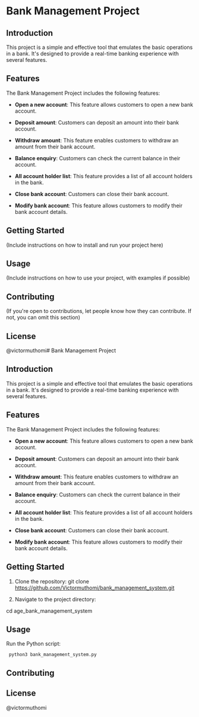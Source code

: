 # Bank Management Project

## Introduction

This project is a simple and effective tool that emulates the basic operations in a bank. It's designed to provide a real-time banking experience with several features.

## Features

The Bank Management Project includes the following features:

- **Open a new account**: This feature allows customers to open a new bank account.

- **Deposit amount**: Customers can deposit an amount into their bank account.

- **Withdraw amount**: This feature enables customers to withdraw an amount from their bank account.

- **Balance enquiry**: Customers can check the current balance in their account.

- **All account holder list**: This feature provides a list of all account holders in the bank.

- **Close bank account**: Customers can close their bank account.

- **Modify bank account**: This feature allows customers to modify their bank account details.

## Getting Started

(Include instructions on how to install and run your project here)

## Usage

(Include instructions on how to use your project, with examples if possible)

## Contributing

(If you're open to contributions, let people know how they can contribute. If not, you can omit this section)

## License

@victormuthomi# Bank Management Project

## Introduction

This project is a simple and effective tool that emulates the basic operations in a bank. It's designed to provide a real-time banking experience with several features.

## Features

The Bank Management Project includes the following features:

- **Open a new account**: This feature allows customers to open a new bank account.

- **Deposit amount**: Customers can deposit an amount into their bank account.

- **Withdraw amount**: This feature enables customers to withdraw an amount from their bank account.

- **Balance enquiry**: Customers can check the current balance in their account.

- **All account holder list**: This feature provides a list of all account holders in the bank.

- **Close bank account**: Customers can close their bank account.

- **Modify bank account**: This feature allows customers to modify their bank account details.

## Getting Started

1. Clone the repository:
      git clone https://github.com/Victormuthomi/bank_management_system.git

2. Navigate to the project directory:

cd age_bank_management_system


## Usage

Run the Python script:

     python3 bank_management_system.py

## Contributing


## License
@victormuthomi
